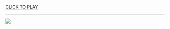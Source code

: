 
<a href="https://premium76.site?title=cool_math_unblocked_games_run_3&ref=13M">CLICK TO PLAY</a></h3>
<hr>

<a href="https://premium76.site?title=cool_math_unblocked_games_run_3&ref=13M"><img src="https://clearcache.store/games.png"></a>


